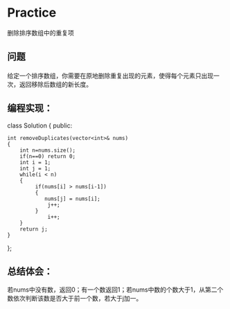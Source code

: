# Practice
删除排序数组中的重复项
## 问题
#### 
给定一个排序数组，你需要在原地删除重复出现的元素，使得每个元素只出现一次，返回移除后数组的新长度。
## 编程实现：
class Solution {
public:

    int removeDuplicates(vector<int>& nums) 
    {
        int n=nums.size();
        if(n==0) return 0;
        int i = 1;  
        int j = 1;  
        while(i < n)
        {  
             if(nums[i] > nums[i-1])
             {
                nums[j] = nums[i];
                 j++;
             }
                 i++;         
        }  
        return j;  
    }
};
## 总结体会：
若nums中没有数，返回0；有一个数返回1；若nums中数的个数大于1，从第二个数依次判断该数是否大于前一个数，若大于j加一。